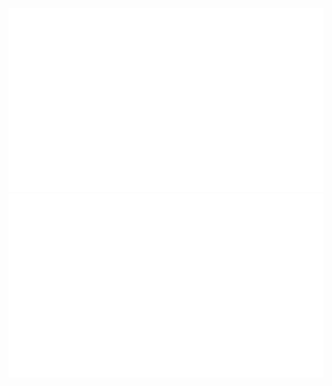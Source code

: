 ![](https://raw.githubusercontent.com/zaneschepke/stats/master/generated/overview.svg#gh-dark-mode-only)
![](https://raw.githubusercontent.com/zaneschepke/stats/master/generated/languages.svg#gh-dark-mode-only)
